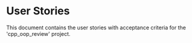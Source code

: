 # User Stories
This document contains the user stories with acceptance criteria for the 'cpp_oop_review' project.
